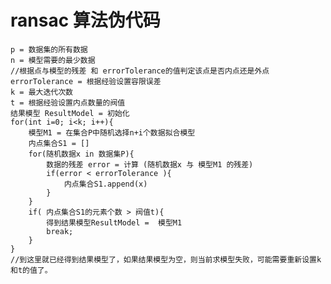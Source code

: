 # ransac 算法伪代码

    p = 数据集的所有数据
    n = 模型需要的最少数据
    //根据点与模型的残差 和 errorTolerance的值判定该点是否内点还是外点
    errorTolerance = 根据经验设置容限误差
    k = 最大迭代次数
    t = 根据经验设置内点数量的阀值
    结果模型 ResultModel = 初始化
    for(int i=0; i<k; i++){
        模型M1 = 在集合P中随机选择n+i个数据拟合模型
        内点集合S1 = []
        for(随机数据x in 数据集P){
            数据的残差 error = 计算 (随机数据x 与 模型M1 的残差)
            if(error < errorTolerance ){
                内点集合S1.append(x)
            }
        }
        if( 内点集合S1的元素个数 > 阀值t){
            得到结果模型ResultModel =  模型M1
            break; 
        }
    }
    //到这里就已经得到结果模型了，如果结果模型为空，则当前求模型失败，可能需要重新设置k和t的值了。

